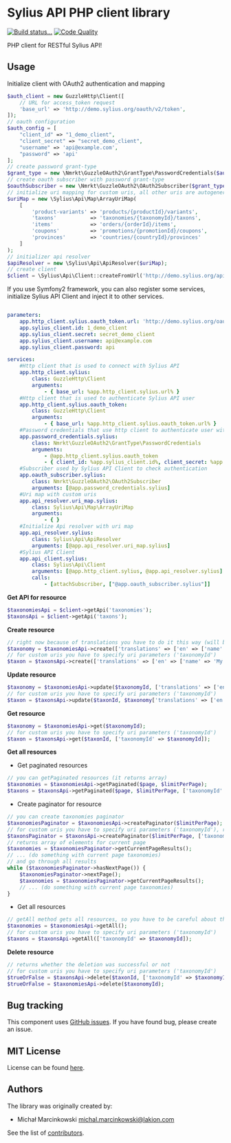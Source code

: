 Sylius API PHP client library
==============
[![Build status...](https://img.shields.io/circleci/project/Lakion/sylius-api-php.svg)](https://circleci.com/gh/Lakion/sylius-api-php) [![Code Quality](https://img.shields.io/scrutinizer/g/Lakion/sylius-api-php.svg)](https://scrutinizer-ci.com/g/Lakion/sylius-api-php/)

PHP client for RESTful Sylius API!

Usage
-----

Initialize client with OAuth2 authentication and mapping
```php
$auth_client = new GuzzleHttp\Client([
    // URL for access_token request
    'base_url' => 'http://demo.sylius.org/oauth/v2/token',
]);
// oauth configuration
$auth_config = [
    "client_id" => "1_demo_client",
    "client_secret" => "secret_demo_client",
    "username" => 'api@example.com',
    "password" => 'api'
];
// create password grant-type
$grant_type = new \Nmrkt\GuzzleOAuth2\GrantType\PasswordCredentials($auth_client, $auth_config);
// create oauth subscriber with password grant-type
$oauthSubscriber = new \Nmrkt\GuzzleOAuth2\OAuth2Subscriber($grant_type);
// initialize uri mapping for custom uris, all other uris are autogenerated (plural name of the resource, in accordance with RESTful API resource naming best practices)
$uriMap = new \Sylius\Api\Map\ArrayUriMap(
    [
        'product-variants' => 'products/{productId}/variants',
        'taxons'           => 'taxonomies/{taxonomyId}/taxons',
        'items'            => 'orders/{orderId}/items',
        'coupons'          => 'promotions/{promotionId}/coupons',
        'provinces'        => 'countries/{countryId}/provinces'
    ]
);
// initializer api resolver
$apiResolver = new \Sylius\Api\ApiResolver($uriMap);
// create client
$client = \Sylius\Api\Client::createFromUrl('http://demo.sylius.org/api/', $apiResolver, $oauthSubscriber);

```

If you use Symfony2 framework, you can also register some services, initialize Sylius API Client and inject it to other services.

```yml

parameters:
    app.http_client.sylius.oauth_token.url: 'http://demo.sylius.org/oauth/v2/token'
    app.sylius_client.id: 1_demo_client
    app.sylius_client.secret: secret_demo_client
    app.sylius_client.username: api@example.com
    app.sylius_client.password: api

services:
    #Http client that is used to connect with Sylius API
    app.http_client.sylius:
        class: GuzzleHttp\Client
        arguments:
            - { base_url: %app.http_client.sylius.url% }
    #Http client that is used to authenticate Sylius API user
    app.http_client.sylius.oauth_token:
        class: GuzzleHttp\Client
        arguments:
            - { base_url: %app.http_client.sylius.oauth_token.url% }
    #Password credentials that use http client to authenticate user with given data
    app.password_credentials.sylius:
        class: Nmrkt\GuzzleOAuth2\GrantType\PasswordCredentials
        arguments:
            - @app.http_client.sylius.oauth_token
            - { client_id: %app.sylius_client.id%, client_secret: %app.sylius_client.secret%, username: %app.sylius_client.username%, password: %app.sylius_client.password% }
    #Subscriber used by Sylius API Client to check authentication
    app.oauth_subscriber.sylius:
        class: Nmrkt\GuzzleOAuth2\OAuth2Subscriber
        arguments: [@app.password_credentials.sylius]
    #Uri map with custom uris
    app.api_resolver.uri_map.sylius:
        class: Sylius\Api\Map\ArrayUriMap
        arguments:
            - { }
    #Initialize Api resolver with uri map
    app.api_resolver.sylius:
        class: Sylius\Api\ApiResolver
        arguments: [@app.api_resolver.uri_map.sylius]
    #Sylius API Client
    app.api_client.sylius:
        class: Sylius\Api\Client
        arguments: [@app.http_client.sylius, @app.api_resolver.sylius]
        calls:
            - [attachSubscriber, ["@app.oauth_subscriber.sylius"]]

```

**Get API for resource**
```php
$taxonomiesApi = $client->getApi('taxonomies');
$taxonsApi = $client->getApi('taxons');
```

**Create resource**
```php
// right now because of translations you have to do it this way (will be changed in the nearest future to simply allow for ['name' => 'My taxonomy'])
$taxonomy = $taxonomiesApi->create(['translations' => ['en' => ['name' => 'My taxonomy']]]);
// for custom uris you have to specify uri parameters ('taxonomyId')
$taxon = $taxonsApi->create(['translations' => ['en' => ['name' => 'My taxon']]], ['taxonomyId' => $taxonomy['id']);
```

**Update resource**
```php
$taxonomy = $taxonomiesApi->update($taxonomyId, ['translations' => ['en' => ['name' => 'My taxonomy updated']]]);
// for custom uris you have to specify uri parameters ('taxonomyId')
$taxon = $taxonsApi->update($taxonId, $taxonomy['translations' => ['en' => ['name' => 'My taxon' updated]]], ['taxonomyId' => $taxonomyId]);
```

**Get resource**
```php
$taxonomy = $taxonomiesApi->get($taxonomyId);
// for custom uris you have to specify uri parameters ('taxonomyId')
$taxon = $taxonsApi->get($taxonId, ['taxonomyId' => $taxonomyId]);
```

**Get all resources**

* Get paginated resources
```php
// you can getPaginated resources (it returns array)
$taxonomies = $taxonomiesApi->getPaginated($page, $limitPerPage);
$taxons = $taxonsApi->getPaginated($page, $limitPerPage, ['taxonomyId' => $taxonomyId]);
```
* Create paginator for resource
```php
// you can create taxonomies paginator
$taxonomiesPaginator = $taxonomiesApi->createPaginator($limitPerPage);
// for custom uris you have to specify uri parameters ('taxonomyId'), rest is the same
$taxonsPaginator = $taxonsApi->createPaginator($limitPerPage, ['taxonomyId' => $taxonomyId]);
// returns array of elements for current page
$taxonomies = $taxonomiesPaginator->getCurrentPageResults();
// ... (do something with current page taxonomies)
// and go through all results
while ($taxonomiesPaginator->hasNextPage()) {
    $taxonomiesPaginator->nextPage();
    $taxonomies = $taxonomiesPaginator->getCurrentPageResults();
    // ... (do something with current page taxonomies)
}
```
* Get all resources
```php
// getAll method gets all resources, so you have to be careful about the memory usage
$taxonomies = $taxonomiesApi->getAll();
// for custom uris you have to specify uri parameters ('taxonomyId')
$taxons = $taxonsApi->getAll(['taxonomyId' => $taxonomyId]);
```

**Delete resource**
```php
// returns whether the deletion was successful or not
// for custom uris you have to specify uri parameters ('taxonomyId')
$trueOrFalse = $taxonsApi->delete($taxonId, ['taxonomyId' => $taxonomyId]);
$trueOrFalse = $taxonomiesApi->delete($taxonomyId);
```

Bug tracking
------------

This component uses [GitHub issues](https://github.com/Lakion/sylius-api-php/issues).
If you have found bug, please create an issue.

MIT License
-----------

License can be found [here](https://github.com/Lakion/sylius-api-php/tree/master/LICENSE.md).

Authors
-------

The library was originally created by:

* Michał Marcinkowski <michal.marcinkowski@lakion.com>

See the list of [contributors](https://github.com/Lakion/sylius-api-php/graphs/contributors).
